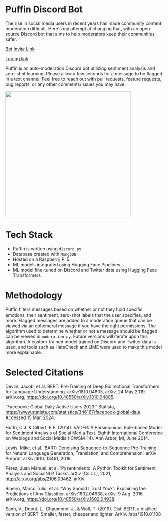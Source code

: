 # Puffin Discord Bot
The rise in social media users in recent years has made community content moderation difficult. Here's my attempt at changing that, with an open-source Discord bot that aims to help moderators keep their communities safer.

[Bot Invite Link](https://discord.com/api/oauth2/authorize?client_id=1185076125752365136&permissions=1376537085952&scope=bot)

[Top.gg link](https://top.gg/bot/1185076125752365136)

Puffin is an auto-moderation Discord bot utilizing sentiment analysis and zero-shot learning. Please allow a few seconds for a message to be flagged in a text channel. Feel free to reach out with pull requests, feature requests, bug reports, or any other comments/issues you may have.

<img src="https://github.com/Windshield-Viper/Puffin-Discord-Bot/assets/109366063/d534dcf1-e00e-4284-b4da-560d68f043b6" width="400">


# Tech Stack
- Puffin is written using `discord.py`
- Database created with `MongoDB`
- Hosted on a Raspberry Pi 5
- ML models integrated using Hugging Face Pipelines
- ML model fine-tuned on Discord and Twitter data using Hugging Face Transformers

# Methodology
Puffin filters messages based on whether or not they hold specific emotions, their sentiment, zero-shot labels that the user specifies, and more. Flagged messages are added to a moderation queue that can be viewed via an ephemeral message if you have the right permissions. The algorithm used to determine whether or not a message should be flagged can be viewed in `moderation.py`. Future versions will iterate upon this algorithm. A custom-trained model trained on Discord and Twitter data is used, and tools such as HateCheck and LIME were used to make this model more explainable.

# Selected Citations
Devlin, Jacob, et al. BERT: Pre-Training of Deep Bidirectional Transformers for Language Understanding. arXiv:1810.04805, arXiv, 24 May 2019. arXiv.org, https://doi.org/10.48550/arXiv.1810.04805.

“Facebook: Global Daily Active Users 2023.” Statista, https://www.statista.com/statistics/346167/facebook-global-dau/. Accessed 15 Mar. 2024.

Hutto, C.J. & Gilbert, E.E. (2014). VADER: A Parsimonious Rule-based Model for Sentiment Analysis of Social Media Text. Eighth International Conference on Weblogs and Social Media (ICWSM-14). Ann Arbor, MI, June 2014.

Lewis, Mike, et al. ‘BART: Denoising Sequence-to-Sequence Pre-Training for Natural Language Generation, Translation, and Comprehension’. arXiv Preprint arXiv:1910. 13461, 2019.

Pérez, Juan Manuel, et al. ‘Pysentimiento: A Python Toolkit for Sentiment Analysis and SocialNLP Tasks’. arXiv [Cs.CL], 2021, http://arxiv.org/abs/2106.09462. arXiv.

Ribeiro, Marco Tulio, et al. “Why Should I Trust You?”: Explaining the Predictions of Any Classifier. arXiv:1602.04938, arXiv, 9 Aug. 2016. arXiv.org, https://doi.org/10.48550/arXiv.1602.04938.

Sanh, V., Debut, L., Chaumond, J., & Wolf, T. (2019). DistilBERT, a distilled version of BERT: Smaller, faster, cheaper and lighter. ArXiv. /abs/1910.01108


